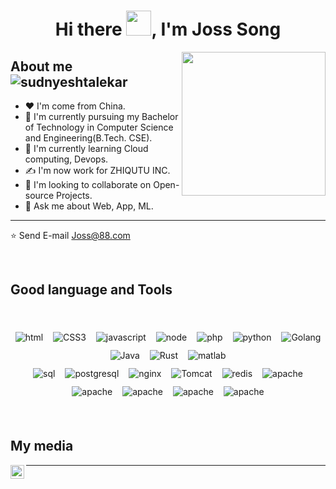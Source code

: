 
<h1 align="center">Hi there <img src="https://github.com/sudnyeshtalekar/sudnyeshtalekar/blob/master/Assets/Hi.gif" width="40px">, I'm Joss Song</h1>

<img align='right' src="https://media.giphy.com/media/M9gbBd9nbDrOTu1Mqx/giphy.gif" width="230">

<h2>About me &nbsp;&nbsp; <span align=""> <img src="https://komarev.com/ghpvc/?username=sudnyeshtalekar" alt="sudnyeshtalekar" /> </span></h2>

- ❤  I'm come from China.
- 🔭 I'm currently pursuing my Bachelor of Technology in Computer Science and Engineering(B.Tech. CSE).
- 🌱 I'm currently learning Cloud computing, Devops.
- ✍ I'm now work for ZHIQUTU INC.
- 👯 I'm looking to collaborate on Open-source Projects.
- 💬 Ask me about Web, App, ML.
---

⭐️ Send E-mail  <a href="mailto:Joss@88.com" target="_blank">Joss@88.com</a>

<br />

<h2>Good language and Tools</h2>

<br />

<p align="center">
 <img src="https://img.shields.io/badge/HTML-5-green" alt="html" style="vertical-align:top; margin:6px">
 <img src="https://img.shields.io/badge/CSS-3-yellowgreen" alt="CSS3" style="vertical-align:top; margin:6px">
 <img src="https://img.shields.io/badge/JavaScript-Stable-orange" alt="javascript" style="vertical-align:top; margin:6px">
 <img src="https://img.shields.io/badge/node-21-lightgrey" alt="node" style="vertical-align:top; margin:6px">
 <img src="https://img.shields.io/badge/PHP-8-yellowgreen" alt="php" style="vertical-align:top; margin:6px">
 <img src="https://img.shields.io/badge/Python-3.9-red" alt="python" style="vertical-align:top; margin:6px">
 <img src="https://img.shields.io/badge/Golang-1.17-important" alt="Golang" style="vertical-align:top; margin:6px">
 <img src="https://img.shields.io/badge/Java-11-success" alt="Java" style="vertical-align:top; margin:6px">
 <img src="https://img.shields.io/badge/Rust-1.5-red" alt="Rust" style="vertical-align:top; margin:6px">
 <img src="https://img.shields.io/badge/Matlab-blue" alt="matlab" style="vertical-align:top; margin:6px">
 <br />
 <img src="https://img.shields.io/badge/MySql-8-important" alt="sql" style="vertical-align:top; margin:6px">
 <img src="https://img.shields.io/badge/postgresql-11-red" alt="postgresql" style="vertical-align:top; margin:6px">
 <img src="https://img.shields.io/badge/nginx-red" alt="nginx" style="vertical-align:top; margin:6px">
 <img src="https://img.shields.io/badge/Tomcat-blue" alt="Tomcat" style="vertical-align:top; margin:6px">
 <img src="https://img.shields.io/badge/Redis-yellowgreen" alt="redis" style="vertical-align:top; margin:6px">
 <img src="https://img.shields.io/badge/apache-green" alt="apache" style="vertical-align:top; margin:6px">
 <br />
 <img src="https://img.shields.io/badge/docker-21-blue" alt="apache" style="vertical-align:top; margin:6px">
 <img src="https://img.shields.io/badge/Kubernetes-1.25-green" alt="apache" style="vertical-align:top; margin:6px">
 <img src="https://img.shields.io/badge/Kubeedge-green" alt="apache" style="vertical-align:top; margin:6px">
 <img src="https://img.shields.io/badge/kubesphere-3.0-blue" alt="apache" style="vertical-align:top; margin:6px">

</p>

<br />


<h2> My media </h2>

<a href="https://twitter.com/">
  <img align="left" alt="Sudnyesh's Twitter" width="22px" src="https://files.catbox.moe/op65q4.png" />
</a>

<hr>
